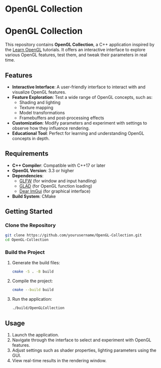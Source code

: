 # OpenGL Collection
 
# OpenGL Collection

This repository contains **OpenGL Collection**, a C++ application inspired by the [Learn OpenGL](https://learnopengl.com/) tutorials. It offers an interactive interface to explore various OpenGL features, test them, and tweak their parameters in real time.

## Features

- **Interactive Interface**: A user-friendly interface to interact with and visualize OpenGL features.
- **Feature Exploration**: Test a wide range of OpenGL concepts, such as:
  - Shading and lighting
  - Texture mapping
  - Model transformations
  - Framebuffers and post-processing effects
- **Customization**: Modify parameters and experiment with settings to observe how they influence rendering.
- **Educational Tool**: Perfect for learning and understanding OpenGL concepts in depth.

## Requirements

- **C++ Compiler**: Compatible with C++17 or later
- **OpenGL Version**: 3.3 or higher
- **Dependencies**:
  - [GLFW](https://www.glfw.org/) (for window and input handling)
  - [GLAD](https://glad.dav1d.de/) (for OpenGL function loading)
  - [Dear ImGui](https://github.com/ocornut/imgui) (for graphical interface)
- **Build System**: CMake

## Getting Started

### Clone the Repository

```bash
git clone https://github.com/yourusername/OpenGL-Collection.git
cd OpenGL-Collection
```

### Build the Project

1. Generate the build files:
   ```bash
   cmake -S . -B build
   ```
2. Compile the project:
   ```bash
   cmake --build build
   ```
3. Run the application:
   ```bash
   ./build/OpenGLCollection
   ```

## Usage

1. Launch the application.
2. Navigate through the interface to select and experiment with OpenGL features.
3. Adjust settings such as shader properties, lighting parameters using the GUI.
4. View real-time results in the rendering window.
